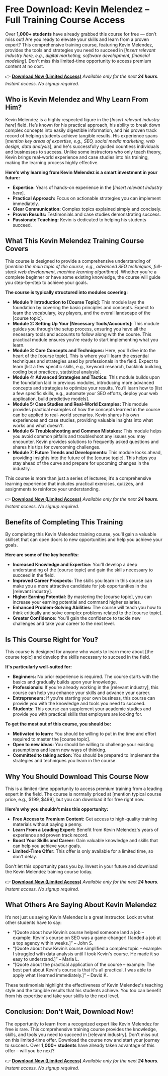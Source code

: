 # Free Download: Kevin Melendez – Full Training Course Access

Over **1,000+ students** have already grabbed this course for free — don’t miss out! Are you ready to elevate your skills and learn from a proven expert? This comprehensive training course, featuring Kevin Melendez, provides the tools and strategies you need to succeed in [*Insert relevant industry here, e.g., digital marketing, software development, financial modeling*]. Don't miss this limited-time opportunity to access premium content at no cost.

👉 [**Download Now (Limited Access)**](https://udemywork.com/kevin-melendez)
_Available only for the next **24 hours**. Instant access. No signup required._

## Who is Kevin Melendez and Why Learn From Him?

Kevin Melendez is a highly respected figure in the [*Insert relevant industry here*] field. He’s known for his practical approach, his ability to break down complex concepts into easily digestible information, and his proven track record of helping students achieve tangible results. His experience spans [*mention key areas of expertise, e.g., SEO, social media marketing, web design, data analysis*], and he's successfully guided countless individuals and businesses to success. Unlike some instructors who only teach theory, Kevin brings real-world experience and case studies into his training, making the learning process highly effective.

**Here's why learning from Kevin Melendez is a smart investment in your future:**

*   **Expertise:** Years of hands-on experience in the [*Insert relevant industry here*].
*   **Practical Approach:** Focus on actionable strategies you can implement immediately.
*   **Clear Communication:** Complex topics explained simply and concisely.
*   **Proven Results:** Testimonials and case studies demonstrating success.
*   **Passionate Teaching:** Kevin is dedicated to helping his students succeed.

## What This Kevin Melendez Training Course Covers

This course is designed to provide a comprehensive understanding of [*mention the main topic of the course, e.g., advanced SEO techniques, full-stack web development, machine learning algorithms*]. Whether you’re a complete beginner or have some existing knowledge, the course will guide you step-by-step to achieve your goals.

**The course is typically structured into modules covering:**

*   **Module 1: Introduction to [Course Topic]:** This module lays the foundation by covering the basic principles and concepts. Expect to learn the vocabulary, key players, and the overall landscape of the [course topic].
*   **Module 2: Setting Up Your [Necessary Tools/Accounts]:**  This module guides you through the setup process, ensuring you have all the necessary tools and accounts to follow along with the course. This practical module ensures you're ready to start implementing what you learn.
*   **Module 3: Core Concepts and Techniques:** Here, you'll dive into the heart of the [course topic]. This is where you’ll learn the essential techniques and strategies used by professionals in the field. Expect to learn [list a few specific skills, e.g., keyword research, backlink building, coding best practices, statistical analysis].
*   **Module 4: Advanced Strategies and Tactics:** This module builds upon the foundation laid in previous modules, introducing more advanced concepts and strategies to optimize your results. You’ll learn how to [list a few specific skills, e.g., automate your SEO efforts, deploy your web application, build predictive models].
*   **Module 5: Case Studies and Real-World Examples:** This module provides practical examples of how the concepts learned in the course can be applied to real-world scenarios. Kevin shares his own experiences and case studies, providing valuable insights into what works and what doesn't.
*   **Module 6: Troubleshooting and Common Mistakes:** This module helps you avoid common pitfalls and troubleshoot any issues you may encounter. Kevin provides solutions to frequently asked questions and shares his tips for overcoming challenges.
*   **Module 7: Future Trends and Developments:** This module looks ahead, providing insights into the future of the [course topic]. This helps you stay ahead of the curve and prepare for upcoming changes in the industry.

This course is more than just a series of lectures; it’s a comprehensive learning experience that includes practical exercises, quizzes, and assignments to reinforce your understanding.

👉 [**Download Now (Limited Access)**](https://udemywork.com/kevin-melendez)
_Available only for the next **24 hours**. Instant access. No signup required._

## Benefits of Completing This Training

By completing this Kevin Melendez training course, you'll gain a valuable skillset that can open doors to new opportunities and help you achieve your goals.

**Here are some of the key benefits:**

*   **Increased Knowledge and Expertise:** You'll develop a deep understanding of the [course topic] and gain the skills necessary to succeed in the field.
*   **Improved Career Prospects:** The skills you learn in this course can make you a more attractive candidate for job opportunities in the [relevant industry].
*   **Higher Earning Potential:** By mastering the [course topic], you can increase your earning potential and command higher salaries.
*   **Enhanced Problem-Solving Abilities:** The course will teach you how to think critically and solve complex problems related to the [course topic].
*   **Greater Confidence:** You'll gain the confidence to tackle new challenges and take your career to the next level.

## Is This Course Right for You?

This course is designed for anyone who wants to learn more about [the course topic] and develop the skills necessary to succeed in the field.

**It's particularly well-suited for:**

*   **Beginners:** No prior experience is required. The course starts with the basics and gradually builds upon your knowledge.
*   **Professionals:** If you're already working in the [relevant industry], this course can help you enhance your skills and advance your career.
*   **Entrepreneurs:** If you're starting your own business, this course can provide you with the knowledge and tools you need to succeed.
*   **Students:** This course can supplement your academic studies and provide you with practical skills that employers are looking for.

**To get the most out of this course, you should be:**

*   **Motivated to learn:** You should be willing to put in the time and effort required to master the [course topic].
*   **Open to new ideas:** You should be willing to challenge your existing assumptions and learn new ways of thinking.
*   **Committed to taking action:** You should be prepared to implement the strategies and techniques you learn in the course.

## Why You Should Download This Course Now

This is a limited-time opportunity to access premium training from a leading expert in the field. The course is normally priced at [mention typical course price, e.g., $199, $499], but you can download it for free right now.

**Here's why you shouldn't miss this opportunity:**

*   **Free Access to Premium Content:** Get access to high-quality training materials without paying a penny.
*   **Learn From a Leading Expert:** Benefit from Kevin Melendez's years of experience and proven track record.
*   **Boost Your Skills and Career:** Gain valuable knowledge and skills that can help you achieve your goals.
*   **Limited-Time Offer:** This offer is only available for a limited time, so don't delay.

Don't let this opportunity pass you by. Invest in your future and download the Kevin Melendez training course today.

👉 [**Download Now (Limited Access)**](https://udemywork.com/kevin-melendez)
_Available only for the next **24 hours**. Instant access. No signup required._

## What Others Are Saying About Kevin Melendez

It’s not just us saying Kevin Melendez is a great instructor. Look at what other students have to say:

*   “[Quote about how Kevin’s course helped someone land a job – example: Kevin's course on SEO was a game-changer! I landed a job at a top agency within weeks.]” – John S.
*   “[Quote about how Kevin’s course simplified a complex topic – example: I struggled with data analysis until I took Kevin's course. He made it so easy to understand.]” – Maria L.
*   “[Quote about the practical application of the course – example: The best part about Kevin's course is that it's all practical. I was able to apply what I learned immediately.]” – David K.

These testimonials highlight the effectiveness of Kevin Melendez's teaching style and the tangible results that his students achieve. You too can benefit from his expertise and take your skills to the next level.

## Conclusion: Don't Wait, Download Now!

The opportunity to learn from a recognized expert like Kevin Melendez for free is rare. This comprehensive training course provides the knowledge, skills, and tools you need to succeed in [relevant industry]. Don’t miss out on this limited-time offer. Download the course now and start your journey to success. Over **1,000+ students** have already taken advantage of this offer – will you be next?

👉 [**Download Now (Limited Access)**](https://udemywork.com/kevin-melendez)
_Available only for the next **24 hours**. Instant access. No signup required._
